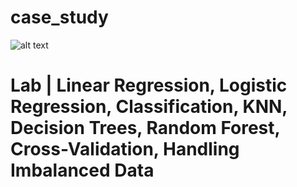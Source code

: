 # case_study

![alt text](https://user-images.githubusercontent.com/23629340/40541063-a07a0a8a-601a-11e8-91b5-2f13e4e6b441.png)

# Lab | Linear Regression, Logistic Regression, Classification, KNN, Decision Trees, Random Forest, Cross-Validation, Handling Imbalanced Data

